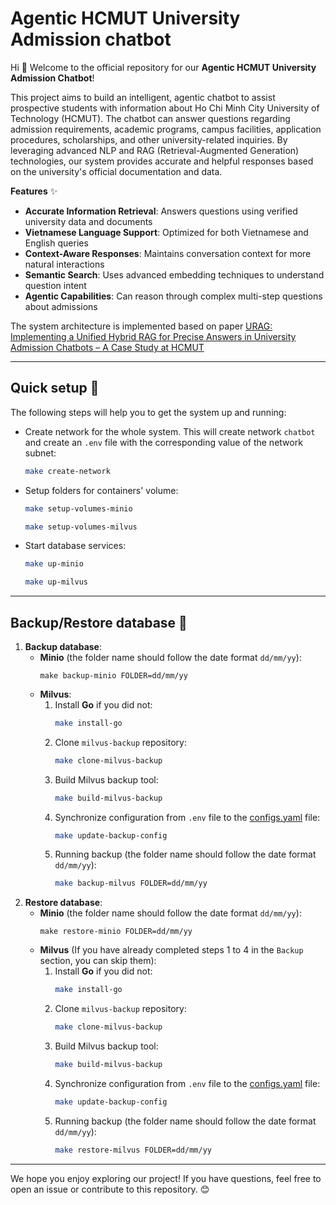 # Agentic HCMUT University Admission chatbot

Hi 👋 Welcome to the official repository for our **Agentic HCMUT University Admission Chatbot**!  

This project aims to build an intelligent, agentic chatbot to assist prospective students with information about Ho Chi Minh City University of Technology (HCMUT). The chatbot can answer questions regarding admission requirements, academic programs, campus facilities, application procedures, scholarships, and other university-related inquiries. By leveraging advanced NLP and RAG (Retrieval-Augmented Generation) technologies, our system provides accurate and helpful responses based on the university's official documentation and data.

**Features** ✨
- **Accurate Information Retrieval**: Answers questions using verified university data and documents
- **Vietnamese Language Support**: Optimized for both Vietnamese and English queries
- **Context-Aware Responses**: Maintains conversation context for more natural interactions
- **Semantic Search**: Uses advanced embedding techniques to understand question intent
- **Agentic Capabilities**: Can reason through complex multi-step questions about admissions

The system architecture is implemented based on paper [URAG: Implementing a Unified Hybrid RAG for Precise Answers in University Admission Chatbots – A Case Study at HCMUT](https://arxiv.org/pdf/2501.16276)

---

## Quick setup 🚀

The following steps will help you to get the system up and running:

- Create network for the whole system. This will create network `chatbot` and create an `.env` file with the corresponding value of the network subnet:
    ```bash
    make create-network
    ```
- Setup folders for containers' volume:
    ```bash
    make setup-volumes-minio
    ```
    ```bash
    make setup-volumes-milvus
    ```
- Start database services:
    ```bash
    make up-minio
    ```
    ```bash
    make up-milvus
    ```

---

## Backup/Restore database 💾

1. **Backup database**:
    - **Minio** (the folder name should follow the date format `dd/mm/yy`):
        ```
        make backup-minio FOLDER=dd/mm/yy
        ```
    - **Milvus**:
        1. Install **Go** if you did not:
            ```bash
            make install-go
            ```
        2. Clone `milvus-backup` repository:
            ```bash
            make clone-milvus-backup
            ```
        3. Build Milvus backup tool:
            ```bash
            make build-milvus-backup
            ```
        4. Synchronize configuration from `.env` file to the [configs.yaml](./database/backup/milvus-backup/configs/backup.yaml) file:
            ```bash
            make update-backup-config
            ```
        5. Running backup (the folder name should follow the date format `dd/mm/yy`):
            ```bash
            make backup-milvus FOLDER=dd/mm/yy
            ```
2. **Restore database**:
    - **Minio** (the folder name should follow the date format `dd/mm/yy`):
        ```
        make restore-minio FOLDER=dd/mm/yy
        ```
    - **Milvus** (If you have already completed steps 1 to 4 in the `Backup` section, you can skip them):
        1. Install **Go** if you did not:
            ```bash
            make install-go
            ```
        2. Clone `milvus-backup` repository:
            ```bash
            make clone-milvus-backup
            ```
        3. Build Milvus backup tool:
            ```bash
            make build-milvus-backup
            ```
        4. Synchronize configuration from `.env` file to the [configs.yaml](./database/backup/milvus-backup/configs/backup.yaml) file:
            ```bash
            make update-backup-config
            ```
        5. Running backup (the folder name should follow the date format `dd/mm/yy`):
            ```bash
            make restore-milvus FOLDER=dd/mm/yy
            ```

---

We hope you enjoy exploring our project! If you have questions, feel free to open an issue or contribute to this repository. 😊 